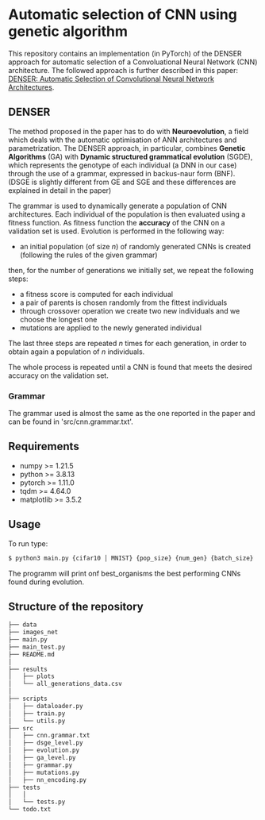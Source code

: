 # Automatic selection of CNN using genetic algorithm

This repository contains an implementation (in PyTorch) of the DENSER approach for automatic selection of a Convoluational Neural Network (CNN) architecture. The followed approach is further described in this paper: [DENSER: Automatic Selection of Convolutional Neural Network Architectures](https://arxiv.org/abs/1904.08900).

## DENSER

The method proposed in the paper has to do with **Neuroevolution**, a field which deals with the automatic optimisation of ANN architectures and parametrization. 
The DENSER approach, in particular, combines **Genetic Algorithms** (GA) with **Dynamic structured grammatical evolution** (SGDE), which represents the genotype of each individual (a DNN in our case) through the use of a grammar, expressed in backus-naur form (BNF). (DSGE is slightly different from GE and SGE and these differences are explained in detail in the paper)

The grammar is used to dynamically generate a population of CNN architectures. Each individual of the population is then evaluated using a fitness function. As fitness function the **accuracy** of the CNN on a validation set is used. 
Evolution is performed in the following way:
* an initial population (of size $n$) of randomly generated CNNs is created (following the rules of the given grammar)

then, for the number of generations we initially set, we repeat the following steps:

* a fitness score is computed for each individual
* a pair of parents is chosen randomly from the fittest individuals
* through crossover operation we create two new individuals and we choose the longest one
* mutations are applied to the newly generated individual

The last three steps are repeated $n$ times for each generation, in order to obtain again a population of $n$ individuals.

The whole process is repeated until a CNN is found that meets the desired accuracy on the validation set.

### Grammar

The grammar used is almost the same as the one reported in the paper and can be found in 'src/cnn.grammar.txt'.


## Requirements

* numpy  >= 1.21.5
* python  >= 3.8.13
* pytorch >= 1.11.0
* tqdm >= 4.64.0
* matplotlib >= 3.5.2 


## Usage
To run type:
```bash
$ python3 main.py {cifar10 │ MNIST} {pop_size} {num_gen} {batch_size}
```
The programm will print onf best_organisms the best performing CNNs found during evolution.

## Structure of the repository
``` bash
├── data
├── images_net
├── main.py
├── main_test.py
├── README.md
│
├── results
│   ├── plots
│   └── all_generations_data.csv
│   
├── scripts
│   ├── dataloader.py
│   ├── train.py
│   └── utils.py
├── src
│   ├── cnn.grammar.txt
│   ├── dsge_level.py
│   ├── evolution.py
│   ├── ga_level.py
│   ├── grammar.py
│   ├── mutations.py
│   ├── nn_encoding.py
├── tests
│   │   
│   └── tests.py
└── todo.txt
``` 



